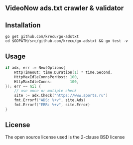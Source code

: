 ## VideoNow ads.txt crawler & validator


## Installation
```
go get github.com/krecu/go-adstxt
cd $GOPATH/src/github.com/krecu/go-adstxt && go test -v
```

## Usage
``` go
if adx, err := New(Options{
    HttpTimeout: time.Duration(1) * time.Second,
    HttpMaxIdleConnsPerHost: 100,
    HttpMaxIdleConns:        100,
}); err == nil {
    // use once or mutiple check
    site := adx.Check("https://www.sports.ru")
    fmt.Errorf("ADS: %+v", site.Ads)
    fmt.Errorf("ERR: %+v", site.Error)
} 
```

## License

The open source license used is the 2-clause BSD license
